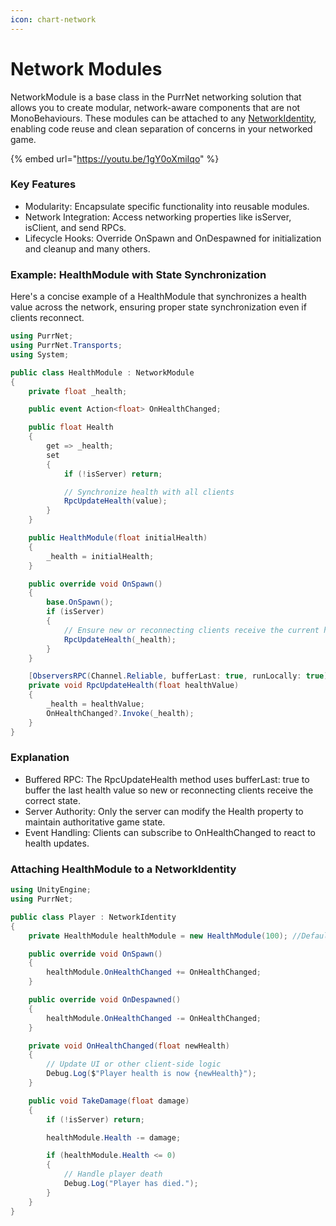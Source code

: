 ```yaml
---
icon: chart-network
---
```


# Network Modules

NetworkModule is a base class in the PurrNet networking solution that allows you to create modular, network-aware components that are not MonoBehaviours. These modules can be attached to any [NetworkIdentity](../network-identity/), enabling code reuse and clean separation of concerns in your networked game.

{% embed url="https://youtu.be/1gY0oXmiIqo" %}

### Key Features

* Modularity: Encapsulate specific functionality into reusable modules.
* Network Integration: Access networking properties like isServer, isClient, and send RPCs.
* Lifecycle Hooks: Override OnSpawn and OnDespawned for initialization and cleanup and many others.

### Example: HealthModule with State Synchronization

Here's a concise example of a HealthModule that synchronizes a health value across the network, ensuring proper state synchronization even if clients reconnect.

```csharp
using PurrNet;
using PurrNet.Transports;
using System;

public class HealthModule : NetworkModule
{
    private float _health;

    public event Action<float> OnHealthChanged;

    public float Health
    {
        get => _health;
        set
        {
            if (!isServer) return;

            // Synchronize health with all clients
            RpcUpdateHealth(value);
        }
    }

    public HealthModule(float initialHealth)
    {
        _health = initialHealth;
    }

    public override void OnSpawn()
    {
        base.OnSpawn();
        if (isServer)
        {
            // Ensure new or reconnecting clients receive the current health
            RpcUpdateHealth(_health);
        }
    }

    [ObserversRPC(Channel.Reliable, bufferLast: true, runLocally: true)]
    private void RpcUpdateHealth(float healthValue)
    {
        _health = healthValue;
        OnHealthChanged?.Invoke(_health);
    }
}
```

### Explanation

* Buffered RPC: The RpcUpdateHealth method uses bufferLast: true to buffer the last health value so new or reconnecting clients receive the correct state.
* Server Authority: Only the server can modify the Health property to maintain authoritative game state.
* Event Handling: Clients can subscribe to OnHealthChanged to react to health updates.

### Attaching HealthModule to a NetworkIdentity

```csharp
using UnityEngine;
using PurrNet;

public class Player : NetworkIdentity
{
    private HealthModule healthModule = new HealthModule(100); //Default to 100hp

    public override void OnSpawn()
    {
        healthModule.OnHealthChanged += OnHealthChanged;
    }

    public override void OnDespawned()
    {
        healthModule.OnHealthChanged -= OnHealthChanged;
    }

    private void OnHealthChanged(float newHealth)
    {
        // Update UI or other client-side logic
        Debug.Log($"Player health is now {newHealth}");
    }

    public void TakeDamage(float damage)
    {
        if (!isServer) return;

        healthModule.Health -= damage;

        if (healthModule.Health <= 0)
        {
            // Handle player death
            Debug.Log("Player has died.");
        }
    }
}
```
